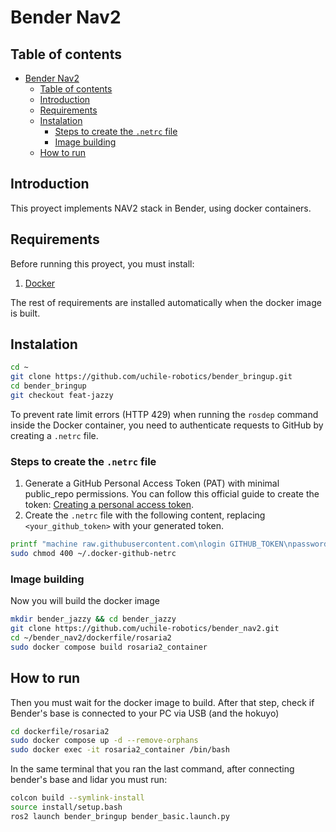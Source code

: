 # Bender Nav2

## Table of contents
- [Bender Nav2](#bender-nav2)
  - [Table of contents](#table-of-contents)
  - [Introduction](#introduction)
  - [Requirements](#requirements)
  - [Instalation](#instalation)
    - [Steps to create the `.netrc` file](#steps-to-create-the-netrc-file)
    - [Image building](#image-building)
  - [How to run](#how-to-run)
  
## Introduction

This proyect implements NAV2 stack in Bender, using docker containers.

## Requirements

Before running this proyect, you must install:

1. [Docker](https://docs.docker.com/engine/install/)

The rest of requirements are installed automatically when the docker image is built.

## Instalation


```bash
cd ~
git clone https://github.com/uchile-robotics/bender_bringup.git
cd bender_bringup
git checkout feat-jazzy
```
To prevent rate limit errors (HTTP 429) when running the `rosdep` command inside the Docker container, you need to authenticate requests to GitHub by creating a `.netrc` file.

### Steps to create the `.netrc` file

1. Generate a GitHub Personal Access Token (PAT) with minimal public_repo permissions. You can follow this official guide to create the token: [Creating a personal access token](https://docs.github.com/es/authentication/keeping-your-account-and-data-secure/managing-your-personal-access-tokens#creating-a-personal-access-token-classic).
2. Create the `.netrc` file with the following content, replacing `<your_github_token>` with your generated token.


```bash
printf "machine raw.githubusercontent.com\nlogin GITHUB_TOKEN\npassword <your_github_token>" > ~/.docker-github-netrc
sudo chmod 400 ~/.docker-github-netrc
```

### Image building
Now you will build the docker image

```bash
mkdir bender_jazzy && cd bender_jazzy
git clone https://github.com/uchile-robotics/bender_nav2.git
cd ~/bender_nav2/dockerfile/rosaria2
sudo docker compose build rosaria2_container
```
## How to run

Then you must wait for the docker image to build. After that step, check if Bender's base is connected to your PC via USB (and the hokuyo)

```bash
cd dockerfile/rosaria2
sudo docker compose up -d --remove-orphans
sudo docker exec -it rosaria2_container /bin/bash
```

In the same terminal that you ran the last command, after connecting bender's base and lidar you must run:

```bash
colcon build --symlink-install
source install/setup.bash
ros2 launch bender_bringup bender_basic.launch.py

```



